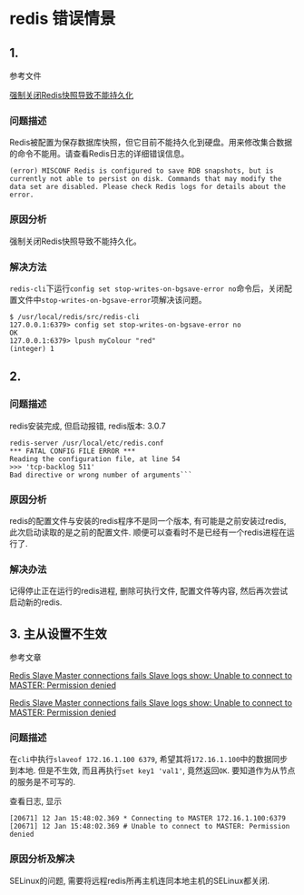 # redis 错误情景

## 1.

参考文件

[强制关闭Redis快照导致不能持久化](http://www.cnblogs.com/anny-1980/p/4582674.html)

### 问题描述

Redis被配置为保存数据库快照，但它目前不能持久化到硬盘。用来修改集合数据的命令不能用。请查看Redis日志的详细错误信息。

```
(error) MISCONF Redis is configured to save RDB snapshots, but is currently not able to persist on disk. Commands that may modify the data set are disabled. Please check Redis logs for details about the error.
```

### 原因分析

强制关闭Redis快照导致不能持久化。

### 解决方法

`redis-cli`下运行`config set stop-writes-on-bgsave-error no`命令后，关闭配置文件中`stop-writes-on-bgsave-error`项解决该问题。

```
$ /usr/local/redis/src/redis-cli
127.0.0.1:6379> config set stop-writes-on-bgsave-error no
OK
127.0.0.1:6379> lpush myColour "red"
(integer) 1
```

## 2.

### 问题描述

redis安装完成, 但启动报错, redis版本: 3.0.7

```
redis-server /usr/local/etc/redis.conf
*** FATAL CONFIG FILE ERROR ***
Reading the configuration file, at line 54
>>> 'tcp-backlog 511'
Bad directive or wrong number of arguments```
```

### 原因分析

redis的配置文件与安装的redis程序不是同一个版本, 有可能是之前安装过redis, 此次启动读取的是之前的配置文件. 顺便可以查看时不是已经有一个redis进程在运行了.

### 解决办法

记得停止正在运行的redis进程, 删除可执行文件, 配置文件等内容, 然后再次尝试启动新的redis.

## 3. 主从设置不生效

参考文章

[Redis Slave Master connections fails Slave logs show: Unable to connect to MASTER: Permission denied](http://stackoverflow.com/questions/34906127/redis-slave-master-connections-fails-slave-logs-show-unable-to-connect-to-maste)

[Redis Slave Master connections fails Slave logs show: Unable to connect to MASTER: Permission denied](http://stackoverflow.com/questions/34906127/redis-slave-master-connections-fails-slave-logs-show-unable-to-connect-to-maste)

### 问题描述

在`cli`中执行`slaveof 172.16.1.100 6379`, 希望其将`172.16.1.100`中的数据同步到本地. 但是不生效, 而且再执行`set key1 'val1'`, 竟然返回`OK`. 要知道作为从节点的服务是不可写的.

查看日志, 显示

```
[20671] 12 Jan 15:48:02.369 * Connecting to MASTER 172.16.1.100:6379 [20671] 12 Jan 15:48:02.369 # Unable to connect to MASTER: Permission denied
```

### 原因分析及解决

SELinux的问题, 需要将远程redis所再主机连同本地主机的SELinux都关闭.
